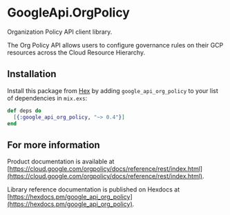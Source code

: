 # GoogleApi.OrgPolicy

Organization Policy API client library.

The Org Policy API allows users to configure governance rules on their GCP resources across the Cloud Resource Hierarchy.

## Installation

Install this package from [Hex](https://hex.pm) by adding
`google_api_org_policy` to your list of dependencies in `mix.exs`:

```elixir
def deps do
  [{:google_api_org_policy, "~> 0.4"}]
end
```

## For more information

Product documentation is available at [https://cloud.google.com/orgpolicy/docs/reference/rest/index.html](https://cloud.google.com/orgpolicy/docs/reference/rest/index.html).

Library reference documentation is published on Hexdocs at
[https://hexdocs.pm/google_api_org_policy](https://hexdocs.pm/google_api_org_policy).
